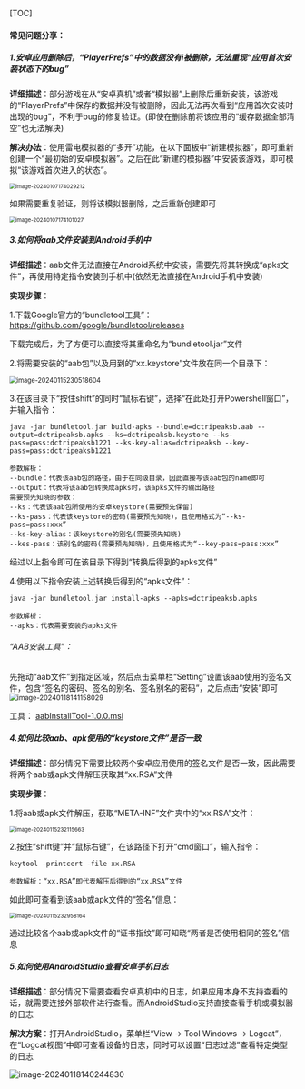 [TOC]







#### 常见问题分享：

##### 1.安卓应用删除后，“PlayerPrefs”中的数据没有i被删除，无法重现“应用首次安装状态下的bug”

**详细描述**：部分游戏在从“安卓真机”或者“模拟器”上删除后重新安装，该游戏的“PlayerPrefs”中保存的数据并没有被删除，因此无法再次看到“应用首次安装时出现的bug”，不利于bug的修复验证。(即使在删除前将该应用的“缓存数据全部清空”也无法解决)

**解决办法**：使用雷电模拟器的“多开”功能，在以下面板中“新建模拟器”，即可重新创建一个“最初始的安卓模拟器”。之后在此“新建的模拟器”中安装该游戏，即可模拟“该游戏首次进入的状态”。

<img src="https://gitee.com/kakaix892/image-host/raw/main/Typora/image-20240107174029212.png" alt="image-20240107174029212" style="zoom: 67%;" />

如果需要重复验证，则将该模拟器删除，之后重新创建即可

<img src="https://gitee.com/kakaix892/image-host/raw/main/Typora/image-20240107174101027.png" alt="image-20240107174101027" style="zoom: 67%;" />



##### 3.如何将aab文件安装到Android手机中

**详细描述**：aab文件无法直接在Android系统中安装，需要先将其转换成“apks文件”，再使用特定指令安装到手机中(依然无法直接在Android手机中安装)

**实现步骤**：

1.下载Google官方的“bundletool工具”：https://github.com/google/bundletool/releases

下载完成后，为了方便可以直接将其重命名为“bundletool.jar”文件

2.将需要安装的“aab包”以及用到的“xx.keystore”文件放在同一个目录下：

<img src="https://gitee.com/kakaix892/image-host/raw/main/Typora/image-20240115230518604.png" alt="image-20240115230518604" style="zoom:80%;" />

3.在该目录下“按住shift”的同时“鼠标右键”，选择“在此处打开Powershell窗口”，并输入指令：

```
java -jar bundletool.jar build-apks --bundle=dctripeaksb.aab --output=dctripeaksb.apks --ks=dctripeaksb.keystore --ks-pass=pass:dctripeaksb1221 --ks-key-alias=dctripeaksb --key-pass=pass:dctripeaksb1221

参数解析：
--bundle：代表该aab包的路径，由于在同级目录，因此直接写该aab包的name即可
--output：代表将该aab包转换成apks时，该apks文件的输出路径
需要预先知晓的参数：
--ks：代表该aab包所使用的安卓keystore(需要预先保留)
--ks-pass：代表该keystore的密码(需要预先知晓)，且使用格式为“--ks-pass=pass:xxx”
--ks-key-alias：该keystore的别名(需要预先知晓)
--kes-pass：该别名的密码(需要预先知晓)，且使用格式为“--key-pass=pass:xxx”
```

经过以上指令即可在该目录下得到“转换后得到的apks文件”

4.使用以下指令安装上述转换后得到的“apks文件”：

```
java -jar bundletool.jar install-apks --apks=dctripeaksb.apks

参数解析：
--apks：代表需要安装的apks文件
```

###### “AAB安装工具”：

先拖动“aab文件”到指定区域，然后点击菜单栏“Setting”设置该aab使用的签名文件，包含“签名的密码、签名的别名、签名别名的密码”，之后点击“安装”即可
<img src="https://gitee.com/kakaix892/image-host/raw/main/Typora/image-20240118141158029.png" alt="image-20240118141158029" style="zoom:85%;" />

工具： [aabInstallTool-1.0.0.msi](..\资源文件\A-KEY\aabInstallTool-1.0.0.msi) 





##### 4.如何比较aab、apk使用的“keystore文件”是否一致

**详细描述**：部分情况下需要比较两个安卓应用使用的签名文件是否一致，因此需要将两个aab或apk文件解压获取其“xx.RSA”文件

**实现步骤**：

1.将aab或apk文件解压，获取“META-INF”文件夹中的“xx.RSA”文件：

<img src="https://gitee.com/kakaix892/image-host/raw/main/Typora/image-20240115232115663.png" alt="image-20240115232115663" style="zoom: 67%;" />

2.按住“shift键”并“鼠标右键”，在该路径下打开“cmd窗口”，输入指令：

```
keytool -printcert -file xx.RSA

参数解析：“xx.RSA”即代表解压后得到的“xx.RSA”文件
```

如此即可查看到该aab或apk文件的“签名”信息：

<img src="https://gitee.com/kakaix892/image-host/raw/main/Typora/image-20240115232958164.png" alt="image-20240115232958164" style="zoom:67%;" />

通过比较各个aab或apk文件的“证书指纹”即可知晓“两者是否使用相同的签名”信息





##### 5.如何使用AndroidStudio查看安卓手机日志

**详细描述**：部分情况下需要查看安卓真机中的日志，如果应用本身不支持查看的话，就需要连接外部软件进行查看。而AndroidStudio支持直接查看手机或模拟器的日志

**解决方案**：打开AndroidStudio，菜单栏“View -> Tool Windows -> Logcat”，在“Logcat视图”中即可查看设备的日志，同时可以设置“日志过滤”查看特定类型的日志

![image-20240118140244830](https://gitee.com/kakaix892/image-host/raw/main/Typora/image-20240118140244830.png)













